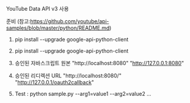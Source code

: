 YouTube Data API v3 사용

준비
(참고:https://github.com/youtube/api-samples/blob/master/python/README.md)

1. pip install --upgrade google-api-python-client

2. pip install --upgrade google-api-python-client

3. 승인된 자바스크립트 원본
"http://localhost:8080"
"http://127.0.0.1:8080"

4. 승인된 리디렉션 URL
"http://localhost:8080/"
"http://127.0.0.1/oauth2callback"

5. Test : python sample.py --arg1=value1 --arg2=value2 ...
